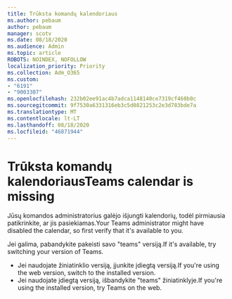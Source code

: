 ```yaml
---
title: Trūksta komandų kalendoriaus
ms.author: pebaum
author: pebaum
manager: scotv
ms.date: 08/18/2020
ms.audience: Admin
ms.topic: article
ROBOTS: NOINDEX, NOFOLLOW
localization_priority: Priority
ms.collection: Adm_O365
ms.custom:
- "6191"
- "9003307"
ms.openlocfilehash: 232b02ee91ac4b7adca1148140ce7319cf460b0c
ms.sourcegitcommit: 9f7530a6331316eb3c5d0821253c2e3d783bde7a
ms.translationtype: MT
ms.contentlocale: lt-LT
ms.lasthandoff: 08/18/2020
ms.locfileid: "46871944"
---
```

# <a name="teams-calendar-is-missing"></a><span data-ttu-id="1f392-102">Trūksta komandų kalendoriaus</span><span class="sxs-lookup"><span data-stu-id="1f392-102">Teams calendar is missing</span></span>

<span data-ttu-id="1f392-103">Jūsų komandos administratorius galėjo išjungti kalendorių, todėl pirmiausia patikrinkite, ar jis pasiekiamas.</span><span class="sxs-lookup"><span data-stu-id="1f392-103">Your Teams administrator might have disabled the calendar, so first verify that it's available to you.</span></span>

<span data-ttu-id="1f392-104">Jei galima, pabandykite pakeisti savo "teams" versiją.</span><span class="sxs-lookup"><span data-stu-id="1f392-104">If it's available, try switching your version of Teams.</span></span>

- <span data-ttu-id="1f392-105">Jei naudojate žiniatinklio versiją, įjunkite įdiegtą versiją.</span><span class="sxs-lookup"><span data-stu-id="1f392-105">If you're using the web version, switch to the installed version.</span></span>
- <span data-ttu-id="1f392-106">Jei naudojate įdiegtą versiją, išbandykite "teams" žiniatinklyje.</span><span class="sxs-lookup"><span data-stu-id="1f392-106">If you're using the installed version, try Teams on the web.</span></span>